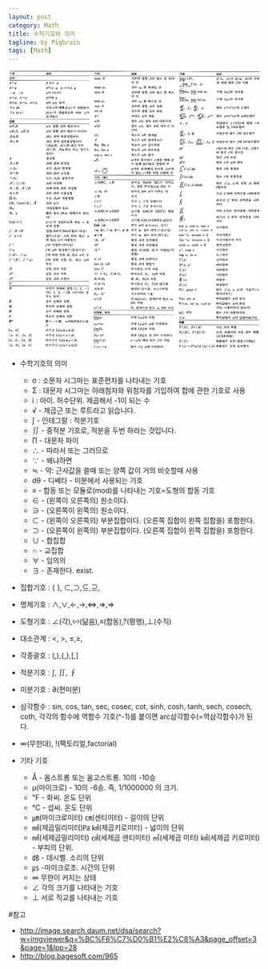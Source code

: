 ```yaml
---
layout: post
category: Math
title: 수학기호와 의미
tagline: by Pigbrain
tags: [Math]
---
```


<!--more-->

<img src="/assets/themes/Snail/img/Math/MathematicalSymbol/Symbol.png" alt="">  

* 수학기호의 의미
	* σ : 소문자 시그마는 표준편차를 나타내는 기호  
	* Σ : 대문자 시그마는 아래첨자와 위첨자를 기입하여 합에 관한 기호로 사용
	* i : 아이. 허수단위. 제곱해서 -1이 되는 수  
	* √ - 제곱근 또는 루트라고 읽습니다.
	* ∫ - 인테그랄 : 적분기호 
	* ∬ - 중적분 기호로, 적분을 두번 하라는 것입니다.
	* ∏ - 대문자 파이
	* ∴ - 따라서 또는 그러므로
	* ∵ - 왜냐하면
	* ≒ - 약: 근사값을 쓸때 또는 양쪽 값이 거의 비슷할때 사용
	* dθ - 디쎄타 - 미분에서 사용되는 기호
	* ≡ - 합동 또는 모듈로(mod)를 나타내는 기호=도형의 합동 기호
	* ∈ - (왼쪽이 오른쪽의) 원소이다.
	* ∋ - (오른쪽이 왼쪽의) 원소이다.
	* ⊂ - (왼쪽이 오른쪽의) 부분집합이다. (오른쪽 집합이 왼쪽 집합을) 포함한다.
	* ⊃ - (오른쪽이 왼쪽의) 부분집합이다. (오른쪽 집합이 왼쪽 집합을) 포함한다.
	* ∪ - 합집합
	* ∩ - 교집합
	* ∀ - 임의의 
	* ∃ - 존재한다. exist.

* 집합기호 : { }, ⊂,⊃,⊆,⊇,
* 명제기호 : ∧,∨,←,→,⇔,⇒,⇒
* 도형기호 : ∠(각),∽(닮음),≡(합동),?(평행),⊥(수직)
* 대소관계 : <, >, ≤,≥,
* 각종괄호 : (,),{,},[,]
* 적분기호 : ∫, ∬, ∮
* 미분기호 : ∂(편미분)
* 삼각함수 : sin, cos, tan, sec, cosec, cot, sinh, cosh, tanh, sech, cosech, coth, 각각의 함수에 역함수 기호(^-1)를 붙이면 arc삼각함수(=역삼각함수)가 된다.
* ∞(무한대), !(팩토리얼,factorial)

* 기타 기호
	* Å - 옴스트롱 또는 옴고스트롱. 10의 -10승
	* μ(마이크로) - 10의 -6승. 즉, 1/1000000 의 크기.
	* ℉ - 화씨. 온도 단위
	* ℃ - 섭씨. 온도 단위
	* ㎛(마이크로미터) ㎝(센티미터) - 길이의 단위
	* ㎟(제곱밀리미터)㎩ ㎢(제곱키로미터) - 넓이의 단위 
	* ㎣(세제곱밀리미터) ㎤(세제곱 센티미터) ㎥(세제곱 미터) ㎦(세제곱 키로미터) - 부피의 단위.
	* ㏈ - 데시벨. 소리의 단위 
	* ㎲ -마이크로초. 시간의 단위
	* ∞ 무한이 커지는 상태
	* ∠ 각의 크기를 나타내는 기호
	* ⊥ 서로 직교를 나타내는 기호

#참고
* http://image.search.daum.net/dsa/search?w=imgviewer&q=%BC%F6%C7%D0%B1%E2%C8%A3&page_offset=3&page=1&lpp=28
* http://blog.bagesoft.com/965